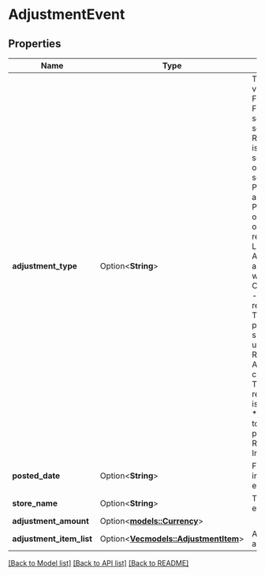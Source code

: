 # AdjustmentEvent

## Properties

Name | Type | Description | Notes
------------ | ------------- | ------------- | -------------
**adjustment_type** | Option<**String**> | The type of adjustment.  Possible values:  * FBAInventoryReimbursement - An FBA inventory reimbursement to a seller's account. This occurs if a seller's inventory is damaged.  * ReserveEvent - A reserve event that is generated at the time of a settlement period closing. This occurs when some money from a seller's account is held back.  * PostageBilling - The amount paid by a seller for shipping labels.  * PostageRefund - The reimbursement of shipping labels purchased for orders that were canceled or refunded.  * LostOrDamagedReimbursement - An Amazon Easy Ship reimbursement to a seller's account for a package that we lost or damaged.  * CanceledButPickedUpReimbursement - An Amazon Easy Ship reimbursement to a seller's account. This occurs when a package is picked up and the order is subsequently canceled. This value is used only in the India marketplace.  * ReimbursementClawback - An Amazon Easy Ship reimbursement clawback from a seller's account. This occurs when a prior reimbursement is reversed. This value is used only in the India marketplace.  * SellerRewards - An award credited to a seller's account for their participation in an offer in the Seller Rewards program. Applies only to the India marketplace. | [optional]
**posted_date** | Option<**String**> | Fields with a schema type of date are in ISO 8601 date time format (for example GroupBeginDate). | [optional]
**store_name** | Option<**String**> | The name of the store where the event occurred. | [optional]
**adjustment_amount** | Option<[**models::Currency**](Currency.md)> |  | [optional]
**adjustment_item_list** | Option<[**Vec<models::AdjustmentItem>**](AdjustmentItem.md)> | A list of information about items in an adjustment to the seller's account. | [optional]

[[Back to Model list]](../README.md#documentation-for-models) [[Back to API list]](../README.md#documentation-for-api-endpoints) [[Back to README]](../README.md)


